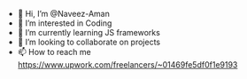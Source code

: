 - 👋 Hi, I’m @Naveez-Aman
- 👀 I’m interested in Coding
- 🌱 I’m currently learning JS frameworks
- 💞️ I’m looking to collaborate on projects
- 📫 How to reach me https://www.upwork.com/freelancers/~01469fe5df0f1e9193

<!---
Naveez-Aman/Naveez-Aman is a ✨ special ✨ repository because its `README.md` (this file) appears on your GitHub profile.
You can click the Preview link to take a look at your changes.
--->
  
